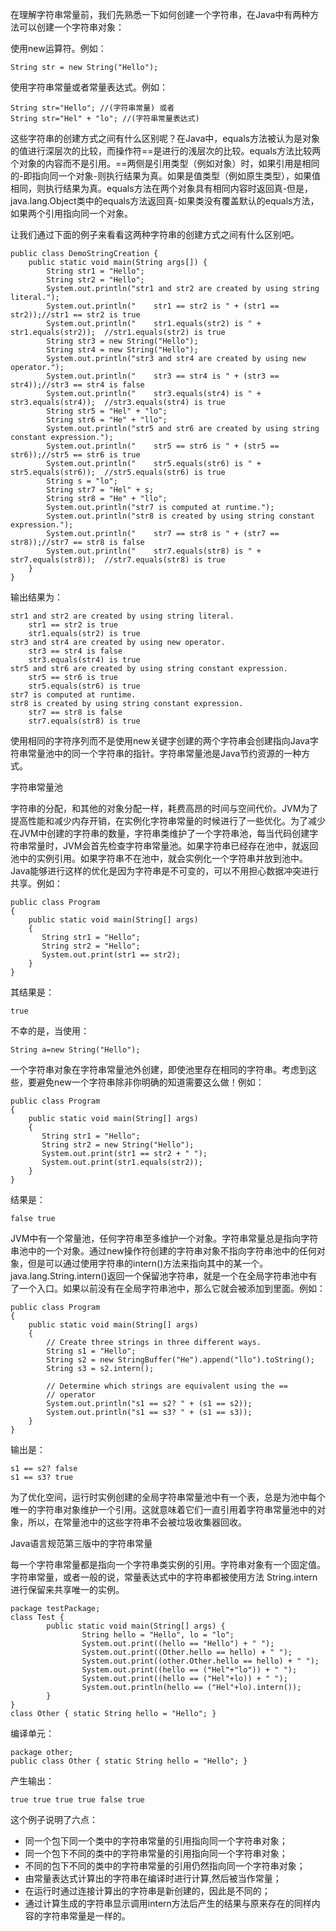 在理解字符串常量前，我们先熟悉一下如何创建一个字符串，在Java中有两种方法可以创建一个字符串对象：

使用new运算符。例如：

```String str = new String("Hello");```

使用字符串常量或者常量表达式。例如：

```
String str="Hello"; //(字符串常量) 或者
String str="Hel" + "lo"; //(字符串常量表达式)
```

这些字符串的创建方式之间有什么区别呢？在Java中，equals方法被认为是对象的值进行深层次的比较，而操作符==是进行的浅层次的比较。equals方法比较两个对象的内容而不是引用。==两侧是引用类型（例如对象）时，如果引用是相同的-即指向同一个对象-则执行结果为真。如果是值类型（例如原生类型），如果值相同，则执行结果为真。equals方法在两个对象具有相同内容时返回真-但是，java.lang.Object类中的equals方法返回真-如果类没有覆盖默认的equals方法，如果两个引用指向同一个对象。

让我们通过下面的例子来看看这两种字符串的创建方式之间有什么区别吧。

```
public class DemoStringCreation {
    public static void main(String args[]) {
        String str1 = "Hello";
        String str2 = "Hello";
        System.out.println("str1 and str2 are created by using string literal.");
        System.out.println("    str1 == str2 is " + (str1 == str2));//str1 == str2 is true
        System.out.println("    str1.equals(str2) is " + str1.equals(str2));  //str1.equals(str2) is true
        String str3 = new String("Hello");
        String str4 = new String("Hello");
        System.out.println("str3 and str4 are created by using new operator.");
        System.out.println("    str3 == str4 is " + (str3 == str4));//str3 == str4 is false
        System.out.println("    str3.equals(str4) is " + str3.equals(str4));  //str3.equals(str4) is true
        String str5 = "Hel" + "lo";
        String str6 = "He" + "llo";
        System.out.println("str5 and str6 are created by using string constant expression.");
        System.out.println("    str5 == str6 is " + (str5 == str6));//str5 == str6 is true
        System.out.println("    str5.equals(str6) is " + str5.equals(str6));  //str5.equals(str6) is true
        String s = "lo";
        String str7 = "Hel" + s;
        String str8 = "He" + "llo";
        System.out.println("str7 is computed at runtime.");
        System.out.println("str8 is created by using string constant expression.");
        System.out.println("    str7 == str8 is " + (str7 == str8));//str7 == str8 is false
        System.out.println("    str7.equals(str8) is " + str7.equals(str8));  //str7.equals(str8) is true
    }
}
```
输出结果为：
```
str1 and str2 are created by using string literal.
    str1 == str2 is true
    str1.equals(str2) is true
str3 and str4 are created by using new operator.
    str3 == str4 is false
    str3.equals(str4) is true
str5 and str6 are created by using string constant expression.
    str5 == str6 is true
    str5.equals(str6) is true
str7 is computed at runtime.
str8 is created by using string constant expression.
    str7 == str8 is false
    str7.equals(str8) is true
```
使用相同的字符序列而不是使用new关键字创建的两个字符串会创建指向Java字符串常量池中的同一个字符串的指针。字符串常量池是Java节约资源的一种方式。

字符串常量池

字符串的分配，和其他的对象分配一样，耗费高昂的时间与空间代价。JVM为了提高性能和减少内存开销，在实例化字符串常量的时候进行了一些优化。为了减少在JVM中创建的字符串的数量，字符串类维护了一个字符串池，每当代码创建字符串常量时，JVM会首先检查字符串常量池。如果字符串已经存在池中，就返回池中的实例引用。如果字符串不在池中，就会实例化一个字符串并放到池中。Java能够进行这样的优化是因为字符串是不可变的，可以不用担心数据冲突进行共享。例如：
```
public class Program
{
    public static void main(String[] args)
    {
       String str1 = "Hello";  
       String str2 = "Hello"; 
       System.out.print(str1 == str2);
    }
}
```
其结果是：
```
true
```
不幸的是，当使用：
```
String a=new String("Hello");
```
一个字符串对象在字符串常量池外创建，即使池里存在相同的字符串。考虑到这些，要避免new一个字符串除非你明确的知道需要这么做！例如：
```
public class Program
{
    public static void main(String[] args)
    {
       String str1 = "Hello";  
       String str2 = new String("Hello");
       System.out.print(str1 == str2 + " ");
       System.out.print(str1.equals(str2));
    }
}
```
结果是：
```
false true
```
JVM中有一个常量池，任何字符串至多维护一个对象。字符串常量总是指向字符串池中的一个对象。通过new操作符创建的字符串对象不指向字符串池中的任何对象，但是可以通过使用字符串的intern()方法来指向其中的某一个。java.lang.String.intern()返回一个保留池字符串，就是一个在全局字符串池中有了一个入口。如果以前没有在全局字符串池中，那么它就会被添加到里面。例如：
```
public class Program
{
    public static void main(String[] args)
    {
        // Create three strings in three different ways.
        String s1 = "Hello";
        String s2 = new StringBuffer("He").append("llo").toString();
        String s3 = s2.intern();
 
        // Determine which strings are equivalent using the ==
        // operator
        System.out.println("s1 == s2? " + (s1 == s2));
        System.out.println("s1 == s3? " + (s1 == s3));
    }
}
```
输出是：
```
s1 == s2? false
s1 == s3? true
```
为了优化空间，运行时实例创建的全局字符串常量池中有一个表，总是为池中每个唯一的字符串对象维护一个引用。这就意味着它们一直引用着字符串常量池中的对象，所以，在常量池中的这些字符串不会被垃圾收集器回收。

Java语言规范第三版中的字符串常量

每一个字符串常量都是指向一个字符串类实例的引用。字符串对象有一个固定值。字符串常量，或者一般的说，常量表达式中的字符串都被使用方法 String.intern进行保留来共享唯一的实例。
```
package testPackage;
class Test {
        public static void main(String[] args) {
                String hello = "Hello", lo = "lo";
                System.out.print((hello == "Hello") + " ");
                System.out.print((Other.hello == hello) + " ");
                System.out.print((other.Other.hello == hello) + " ");
                System.out.print((hello == ("Hel"+"lo")) + " ");
                System.out.print((hello == ("Hel"+lo)) + " ");
                System.out.println(hello == ("Hel"+lo).intern());
        }
}
class Other { static String hello = "Hello"; }
```
编译单元：
```
package other;
public class Other { static String hello = "Hello"; }
```
产生输出：
```
true true true true false true
```
这个例子说明了六点：

 * 同一个包下同一个类中的字符串常量的引用指向同一个字符串对象；
 * 同一个包下不同的类中的字符串常量的引用指向同一个字符串对象；
 * 不同的包下不同的类中的字符串常量的引用仍然指向同一个字符串对象；
 * 由常量表达式计算出的字符串在编译时进行计算,然后被当作常量；
 * 在运行时通过连接计算出的字符串是新创建的，因此是不同的；
 * 通过计算生成的字符串显示调用intern方法后产生的结果与原来存在的同样内容的字符串常量是一样的。